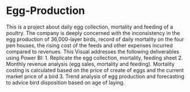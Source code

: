 # Egg-Production
This is a project about daily egg collection, mortality and feeding of a poultry. The company is deeply concerned with the inconsistency in the egg production of 36,000-layer birds, record of daily mortality on the four pen houses, the rising cost of the feeds and other expenses incurred compared to revenues. This Visual addresses the following deliverables using Power BI: 1. Replicate the egg collection, mortality, feeding sheet 2. Monthly revenue analysis (egg sales, mortality and feeding). Mortality costing is calculated based on the price of create of eggs and the current market price of a bird 3. Trend analysis of egg production and forecasting to advice bird disposition based on age of laying.
